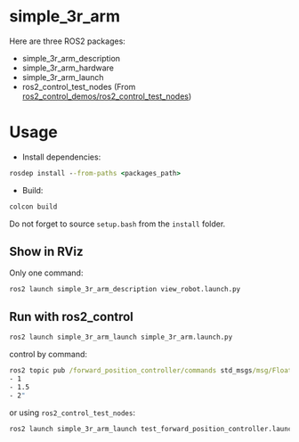 # simple_3r_arm
Here are three ROS2 packages:
- simple_3r_arm_description
- simple_3r_arm_hardware
- simple_3r_arm_launch
- ros2_control_test_nodes (From [ros2_control_demos/ros2_control_test_nodes](https://github.com/ros-controls/ros2_control_demos/tree/master/ros2_control_test_nodes))

# Usage
- Install dependencies:
```cmd
rosdep install --from-paths <packages_path>
```

- Build:
```cmd
colcon build
```

Do not forget to source `setup.bash` from the `install` folder.

## Show in RViz
Only one command:  
```
ros2 launch simple_3r_arm_description view_robot.launch.py
```

## Run with ros2_control
```cmd
ros2 launch simple_3r_arm_launch simple_3r_arm.launch.py
```  

control by command:
```cmd
ros2 topic pub /forward_position_controller/commands std_msgs/msg/Float64MultiArray "data:
- 1
- 1.5
- 2"
```

or using `ros2_control_test_nodes`:
```cmd
ros2 launch simple_3r_arm_launch test_forward_position_controller.launch.py
```